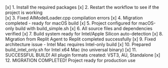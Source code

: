 [x] 1. Install the required packages
[x] 2. Restart the workflow to see if the project is working  
[x] 3. Fixed AIModelLoader.cpp compilation errors
[x] 4. Migration completed - ready for macOS build
[x] 5. Project configured for macOS-only build with build_simple.sh
[x] 6. All source files and dependencies verified
[x] 7. Build system ready for Intel/Apple Silicon auto-detection
[x] 8. Migration from Replit Agent to Replit completed successfully
[x] 9. Fixed architecture issue - Intel Mac requires Intel-only build
[x] 10. Prepared build_intel_only.sh for Intel x64 Mac (no universal binary)
[x] 11. SUCCESSFUL BUILD! All plugin formats created: VST3, AU, Standalone
[x] 12. MIGRATION COMPLETED! Project ready for production use